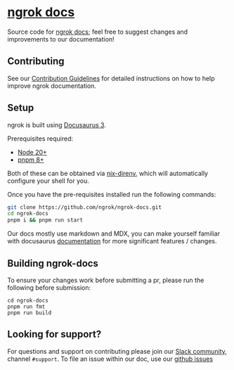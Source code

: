# [ngrok docs](https://ngrok.com/docs)

Source code for [ngrok docs](https://ngrok.com/docs); feel free to suggest changes and improvements to our documentation!

## Contributing

See our [Contribution Guidelines](CONTRIBUTING.md) for detailed instructions on how to help improve ngrok documentation.

## Setup

ngrok is built using [Docusaurus 3](https://docusaurus.io/).

Prerequisites required:

- [Node 20+](https://nodejs.org/en/download)
- [pnpm 8+](https://pnpm.io/installation#using-npm)

Both of these can be obtained via [nix-direnv](https://github.com/nix-community/nix-direnv), which will automatically configure your shell for you.

Once you have the pre-requisites installed run the following commands:

```bash
git clone https://github.com/ngrok/ngrok-docs.git
cd ngrok-docs
pnpm i && pnpm run start
```

Our docs mostly use markdown and MDX, you can make yourself familiar with docusaurus [documentation](https://docusaurus.io/docs/en/installation) for more significant features / changes.

## Building ngrok-docs

To ensure your changes work before submitting a pr, please run the following before submission:

```
cd ngrok-docs
pnpm run fmt
pnpm run build
```

## Looking for support?

For questions and support on contributing please join our [Slack community](https://ngrok.com/slack), channel `#support`.
To file an issue within our doc, use our [github issues](https://github.com/ngrok/ngrok-docs/issues)
